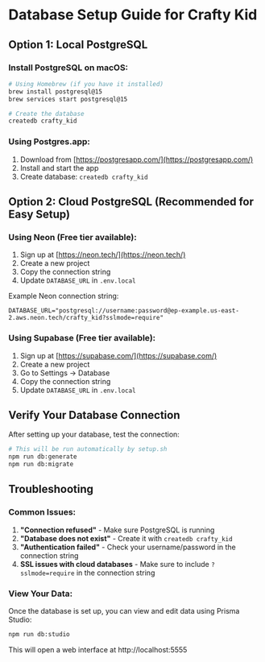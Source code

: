 # Database Setup Guide for Crafty Kid

## Option 1: Local PostgreSQL

### Install PostgreSQL on macOS:

```bash
# Using Homebrew (if you have it installed)
brew install postgresql@15
brew services start postgresql@15

# Create the database
createdb crafty_kid
```

### Using Postgres.app:
1. Download from [https://postgresapp.com/](https://postgresapp.com/)
2. Install and start the app
3. Create database: `createdb crafty_kid`

## Option 2: Cloud PostgreSQL (Recommended for Easy Setup)

### Using Neon (Free tier available):
1. Sign up at [https://neon.tech/](https://neon.tech/)
2. Create a new project
3. Copy the connection string
4. Update `DATABASE_URL` in `.env.local`

Example Neon connection string:
```
DATABASE_URL="postgresql://username:password@ep-example.us-east-2.aws.neon.tech/crafty_kid?sslmode=require"
```

### Using Supabase (Free tier available):
1. Sign up at [https://supabase.com/](https://supabase.com/)
2. Create a new project
3. Go to Settings → Database
4. Copy the connection string
5. Update `DATABASE_URL` in `.env.local`

## Verify Your Database Connection

After setting up your database, test the connection:

```bash
# This will be run automatically by setup.sh
npm run db:generate
npm run db:migrate
```

## Troubleshooting

### Common Issues:

1. **"Connection refused"** - Make sure PostgreSQL is running
2. **"Database does not exist"** - Create it with `createdb crafty_kid`
3. **"Authentication failed"** - Check your username/password in the connection string
4. **SSL issues with cloud databases** - Make sure to include `?sslmode=require` in the connection string

### View Your Data:

Once the database is set up, you can view and edit data using Prisma Studio:

```bash
npm run db:studio
```

This will open a web interface at http://localhost:5555

